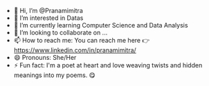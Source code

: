 - 👋 Hi, I’m @Pranamimitra
- 👀 I’m interested in Datas
- 🌱 I’m currently learning Computer Science and Data Analysis
- 💞️ I’m looking to collaborate on ...
- 📫 How to reach me: You can reach me here 👉 https://www.linkedin.com/in/pranamimitra/
- 😄 Pronouns: She/Her
- ⚡ Fun fact: I'm a poet at heart and love weaving twists and hidden meanings into my poems. 😋

<!---
Pranamimitra/Pranamimitra is a ✨ special ✨ repository because its `README.md` (this file) appears on your GitHub profile.
You can click the Preview link to take a look at your changes.
--->
